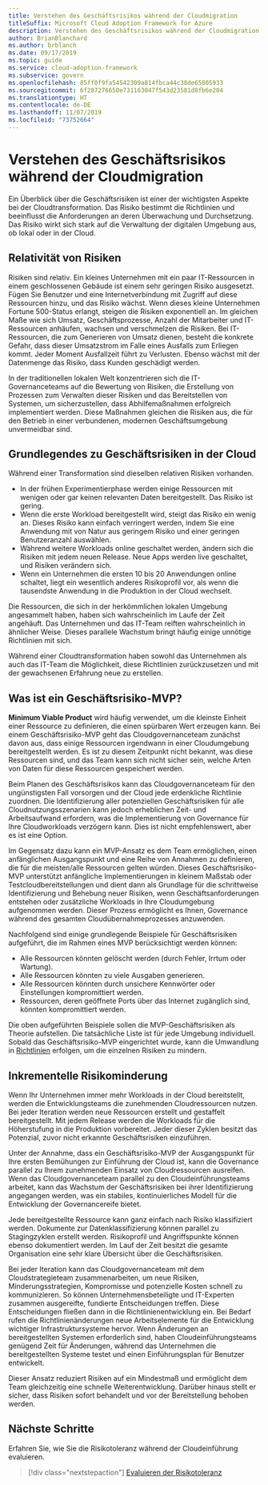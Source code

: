 ```yaml
---
title: Verstehen des Geschäftsrisikos während der Cloudmigration
titleSuffix: Microsoft Cloud Adoption Framework for Azure
description: Verstehen des Geschäftsrisikos während der Cloudmigration
author: BrianBlanchard
ms.author: brblanch
ms.date: 09/17/2019
ms.topic: guide
ms.service: cloud-adoption-framework
ms.subservice: govern
ms.openlocfilehash: 85ff0f9fa54542309a814fbca44c38de65805933
ms.sourcegitcommit: 6f287276650e731163047f543d23581d8fb6e204
ms.translationtype: HT
ms.contentlocale: de-DE
ms.lasthandoff: 11/07/2019
ms.locfileid: "73752664"
---
```

<!-- markdownlint-disable MD026 -->

# <a name="understand-business-risk-during-cloud-migration"></a>Verstehen des Geschäftsrisikos während der Cloudmigration

Ein Überblick über die Geschäftsrisiken ist einer der wichtigsten Aspekte bei der Cloudtransformation. Das Risiko bestimmt die Richtlinien und beeinflusst die Anforderungen an deren Überwachung und Durchsetzung. Das Risiko wirkt sich stark auf die Verwaltung der digitalen Umgebung aus, ob lokal oder in der Cloud.

<!-- markdownlint-enable MD026 -->

## <a name="relativity-of-risk"></a>Relativität von Risiken

Risiken sind relativ. Ein kleines Unternehmen mit ein paar IT-Ressourcen in einem geschlossenen Gebäude ist einem sehr geringen Risiko ausgesetzt. Fügen Sie Benutzer und eine Internetverbindung mit Zugriff auf diese Ressourcen hinzu, und das Risiko wächst. Wenn dieses kleine Unternehmen Fortune 500-Status erlangt, steigen die Risiken exponentiell an. Im gleichen Maße wie sich Umsatz, Geschäftsprozesse, Anzahl der Mitarbeiter und IT-Ressourcen anhäufen, wachsen und verschmelzen die Risiken. Bei IT-Ressourcen, die zum Generieren von Umsatz dienen, besteht die konkrete Gefahr, dass dieser Umsatzstrom im Falle eines Ausfalls zum Erliegen kommt. Jeder Moment Ausfallzeit führt zu Verlusten. Ebenso wächst mit der Datenmenge das Risiko, dass Kunden geschädigt werden.

In der traditionellen lokalen Welt konzentrieren sich die IT-Governanceteams auf die Bewertung von Risiken, die Erstellung von Prozessen zum Verwalten dieser Risiken und das Bereitstellen von Systemen, um sicherzustellen, dass Abhilfemaßnahmen erfolgreich implementiert werden. Diese Maßnahmen gleichen die Risiken aus, die für den Betrieb in einer verbundenen, modernen Geschäftsumgebung unvermeidbar sind.

## <a name="understand-business-risks-in-the-cloud"></a>Grundlegendes zu Geschäftsrisiken in der Cloud

Während einer Transformation sind dieselben relativen Risiken vorhanden.

- In der frühen Experimentierphase werden einige Ressourcen mit wenigen oder gar keinen relevanten Daten bereitgestellt. Das Risiko ist gering.
- Wenn die erste Workload bereitgestellt wird, steigt das Risiko ein wenig an. Dieses Risiko kann einfach verringert werden, indem Sie eine Anwendung mit von Natur aus geringem Risiko und einer geringen Benutzeranzahl auswählen.
- Während weitere Workloads online geschaltet werden, ändern sich die Risiken mit jedem neuen Release. Neue Apps werden live geschaltet, und Risiken verändern sich.
- Wenn ein Unternehmen die ersten 10 bis 20 Anwendungen online schaltet, liegt ein wesentlich anderes Risikoprofil vor, als wenn die tausendste Anwendung in die Produktion in der Cloud wechselt.

Die Ressourcen, die sich in der herkömmlichen lokalen Umgebung angesammelt haben, haben sich wahrscheinlich im Laufe der Zeit angehäuft. Das Unternehmen und das IT-Team reiften wahrscheinlich in ähnlicher Weise. Dieses parallele Wachstum bringt häufig einige unnötige Richtlinien mit sich.

Während einer Cloudtransformation haben sowohl das Unternehmen als auch das IT-Team die Möglichkeit, diese Richtlinien zurückzusetzen und mit der gewachsenen Erfahrung neue zu erstellen.

<!-- markdownlint-disable MD026 -->

## <a name="what-is-a-business-risk-mvp"></a>Was ist ein Geschäftsrisiko-MVP?

**Minimum Viable Product** wird häufig verwendet, um die kleinste Einheit einer Ressource zu definieren, die einen spürbaren Wert erzeugen kann. Bei einem Geschäftsrisiko-MVP geht das Cloudgovernanceteam zunächst davon aus, dass einige Ressourcen irgendwann in einer Cloudumgebung bereitgestellt werden. Es ist zu diesem Zeitpunkt nicht bekannt, was diese Ressourcen sind, und das Team kann sich nicht sicher sein, welche Arten von Daten für diese Ressourcen gespeichert werden.

Beim Planen des Geschäftsrisikos kann das Cloudgovernanceteam für den ungünstigsten Fall vorsorgen und der Cloud jede erdenkliche Richtlinie zuordnen. Die Identifizierung aller potenziellen Geschäftsrisiken für alle Cloudnutzungsszenarien kann jedoch erheblichen Zeit- und Arbeitsaufwand erfordern, was die Implementierung von Governance für Ihre Cloudworkloads verzögern kann. Dies ist nicht empfehlenswert, aber es ist eine Option.

Im Gegensatz dazu kann ein MVP-Ansatz es dem Team ermöglichen, einen anfänglichen Ausgangspunkt und eine Reihe von Annahmen zu definieren, die für die meisten/alle Ressourcen gelten würden. Dieses Geschäftsrisiko-MVP unterstützt anfängliche Implementierungen in kleinem Maßstab oder Testcloudbereitstellungen und dient dann als Grundlage für die schrittweise Identifizierung und Behebung neuer Risiken, wenn Geschäftsanforderungen entstehen oder zusätzliche Workloads in Ihre Cloudumgebung aufgenommen werden. Dieser Prozess ermöglicht es Ihnen, Governance während des gesamten Cloudübernahmeprozesses anzuwenden.

Nachfolgend sind einige grundlegende Beispiele für Geschäftsrisiken aufgeführt, die im Rahmen eines MVP berücksichtigt werden können:

- Alle Ressourcen könnten gelöscht werden (durch Fehler, Irrtum oder Wartung).
- Alle Ressourcen könnten zu viele Ausgaben generieren.
- Alle Ressourcen könnten durch unsichere Kennwörter oder Einstellungen kompromittiert werden.
- Ressourcen, deren geöffnete Ports über das Internet zugänglich sind, könnten kompromittiert werden.

Die oben aufgeführten Beispiele sollen die MVP-Geschäftsrisiken als Theorie aufstellen. Die tatsächliche Liste ist für jede Umgebung individuell.
Sobald das Geschäftsrisiko-MVP eingerichtet wurde, kann die Umwandlung in [Richtlinien](./index.md) erfolgen, um die einzelnen Risiken zu mindern.

<!-- markdownlint-enable MD026 -->

## <a name="incremental-risk-mitigation"></a>Inkrementelle Risikominderung

Wenn Ihr Unternehmen immer mehr Workloads in der Cloud bereitstellt, werden die Entwicklungsteams die zunehmenden Cloudressourcen nutzen. Bei jeder Iteration werden neue Ressourcen erstellt und gestaffelt bereitgestellt. Mit jedem Release werden die Workloads für die Höherstufung in die Produktion vorbereitet. Jeder dieser Zyklen besitzt das Potenzial, zuvor nicht erkannte Geschäftsrisiken einzuführen.

Unter der Annahme, dass ein Geschäftsrisiko-MVP der Ausgangspunkt für Ihre ersten Bemühungen zur Einführung der Cloud ist, kann die Governance parallel zu Ihrem zunehmenden Einsatz von Cloudressourcen ausreifen. Wenn das Cloudgovernanceteam parallel zu den Cloudeinführungsteams arbeitet, kann das Wachstum der Geschäftsrisiken bei ihrer Identifizierung angegangen werden, was ein stabiles, kontinuierliches Modell für die Entwicklung der Governancereife bietet.

Jede bereitgestellte Ressource kann ganz einfach nach Risiko klassifiziert werden. Dokumente zur Datenklassifizierung können parallel zu Stagingzyklen erstellt werden. Risikoprofil und Angriffspunkte können ebenso dokumentiert werden. Im Lauf der Zeit besitzt die gesamte Organisation eine sehr klare Übersicht über die Geschäftsrisiken.

Bei jeder Iteration kann das Cloudgovernanceteam mit dem Cloudstrategieteam zusammenarbeiten, um neue Risiken, Minderungsstrategien, Kompromisse und potenzielle Kosten schnell zu kommunizieren. So können Unternehmensbeteiligte und IT-Experten zusammen ausgereifte, fundierte Entscheidungen treffen. Diese Entscheidungen fließen dann in die Richtlinienentwicklung ein. Bei Bedarf rufen die Richtlinienänderungen neue Arbeitselemente für die Entwicklung wichtiger Infrastruktursysteme hervor. Wenn Änderungen an bereitgestellten Systemen erforderlich sind, haben Cloudeinführungsteams genügend Zeit für Änderungen, während das Unternehmen die bereitgestellten Systeme testet und einen Einführungsplan für Benutzer entwickelt.

Dieser Ansatz reduziert Risiken auf ein Mindestmaß und ermöglicht dem Team gleichzeitig eine schnelle Weiterentwicklung. Darüber hinaus stellt er sicher, dass Risiken sofort behandelt und vor der Bereitstellung behoben werden.

## <a name="next-steps"></a>Nächste Schritte

Erfahren Sie, wie Sie die Risikotoleranz während der Cloudeinführung evaluieren.

> [!div class="nextstepaction"]
> [Evaluieren der Risikotoleranz](./risk-tolerance.md)
